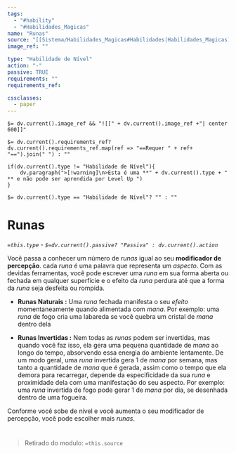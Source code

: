 ```yaml
---
tags:
  - "#hability"
  - "#Habilidades_Magicas"
name: "Runas"
source: "[[Sistema/Habilidades_Magicas#Habilidades|Habilidades_Magicas]]"
image_ref: ""

type: "Habilidade de Nível"
action: "-"
passive: TRUE
requirements: ""
requirements_ref:  

cssclasses:
  - paper
---
```

`$= dv.current().image_ref && "![[" + dv.current().image_ref +"| center 600]]"`


`$= dv.current().requirements_ref? dv.current().requirements_ref.map(ref => "==Requer " + ref+ "==").join(" ") : ""`

```dataviewjs
if(dv.current().type != "Habilidade de Nível"){
	dv.paragraph(">[!warning]\n>Esta é uma **" + dv.current().type + " ** e não pode ser aprendida por Level Up ")
}
```


`$= dv.current().type == "Habilidade de Nível"? "" : ""`
# Runas
*`=this.type` - `$=dv.current().passive? "Passiva" : dv.current().action`*

Você passa a conhecer um número de *runas* igual ao seu **modificador de percepção**. cada *runa* é uma palavra que representa um *aspecto*. Com as devidas ferramentas, você pode escrever uma *runa* em sua forma aberta ou fechada em qualquer superfície e o efeito da *runa* perdura até que a forma da *runa* seja desfeita ou rompida. 

- **Runas Naturais :** Uma *runa* fechada manifesta o seu *efeito* momentaneamente quando alimentada com *mana*. Por exemplo: uma *runa* de fogo cria uma labareda se você quebra um cristal de  *mana* dentro dela

- **Runas Invertidas :** Nem todas as *runas* podem ser invertidas, mas quando você faz isso, ela gera uma pequena quantidade de *mana* ao longo do tempo, absorvendo essa energia do ambiente lentamente. De um modo geral, uma *runa* invertida gera 1 de *mana* por semana, mas tanto a quantidade de  *mana* que é gerada, assim como o tempo que ela demora para recarregar, depende da especificidade da sua *runa* e proximidade dela com uma manifestação do seu aspecto. Por exemplo: uma *runa* invertida de fogo pode gerar 1 de  *mana* por dia, se desenhada dentro de uma fogueira.

Conforme você sobe de nível e você aumenta o seu modificador de percepção, você pode escolher mais *runas*.



#
> Retirado do modulo: `=this.source`
